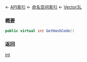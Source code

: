 ← [API索引](Api-Index) ← [命名空间索引](Namespace-Index) ← [Vector3L](VRageMath.Vector3L)

### 概要

```csharp
public virtual int GetHashCode()
```

### 返回

[int](https://docs.microsoft.com/en-us/dotnet/api/System.Int32?view=netframework-4.6)

